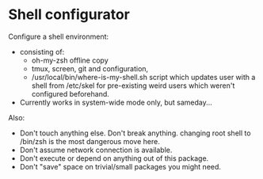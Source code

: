 Shell configurator
==================

Configure a shell environment:
- consisting of:
  - oh-my-zsh offline copy
  - tmux, screen, git and configuration,
  - /usr/local/bin/where-is-my-shell.sh script which updates user with a shell from /etc/skel
    for pre-existing weird users which weren't configured beforehand.
- Currently works in system-wide mode only, but sameday...

Also:
- Don't touch anything else. Don't break anything.
  changing root shell to /bin/zsh is the most dangerous move here.
- Don't assume network connection is available.
- Don't execute or depend on anything out of this package.
- Don't "save" space on trivial/small packages you might need.

